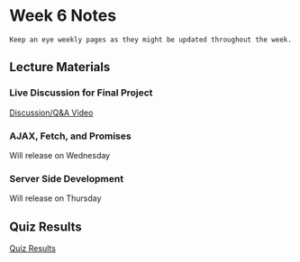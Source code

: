 Week 6 Notes
============================

```{note}
Keep an eye weekly pages as they might be updated throughout the week.
```

## Lecture Materials

### Live Discussion for Final Project

[Discussion/Q&A Video](https://uci.yuja.com/V/Video?v=2177222&node=8060980&a=1957618760&autoplay=1)

### AJAX, Fetch, and Promises

Will release on Wednesday

### Server Side Development

Will release on Thursday

## Quiz Results

<a href="../resources/QZ_Week_6_Quiz_Results.pdf" >Quiz Results</a>

